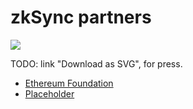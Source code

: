 # zkSync partners

<img src="https://i.imgur.com/Ld1n8gs.png"/>

TODO: link "Download as SVG", for press.

- [Ethereum Foundation](ef.md)
- [Placeholder](placeholder.md)

